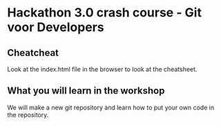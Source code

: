 # Hackathon 3.0 crash course - Git voor Developers

## Cheatcheat
Look at the index.html file in the browser to look at the cheatsheet.

## What you will learn in the workshop
We will make a new git repository and learn how to put your own code in the repository.
